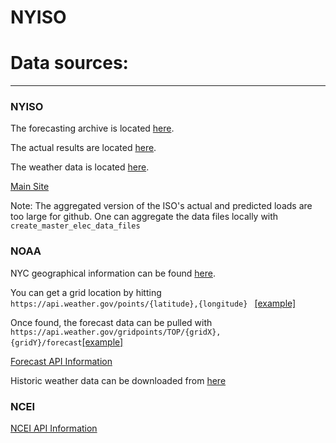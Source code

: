 # NYISO




# Data sources:
***
### NYISO

The forecasting archive is located [here][2].

The actual results are located [here][3].

The weather data is located [here][4].

[Main Site][1]

Note: The aggregated version of the ISO's actual and predicted loads are too large for github. One can aggregate the data files locally with `create_master_elec_data_files`

### NOAA

NYC geographical information can be found [here][5].


You can get a grid location by hitting `https://api.weather.gov/points/{latitude},{longitude}
` [[example]][6]

Once found, the forecast data can be pulled with `https://api.weather.gov/gridpoints/TOP/{gridX},{gridY}/forecast`[[example]][7]

[Forecast API Information][8]

Historic weather data can be downloaded from [here][10]

### NCEI

[NCEI API Information][9]

###

[1]: https://www.nyiso.com/power-grid-data
[2]: http://mis.nyiso.com/public/P-7list.htm
[3]: http://mis.nyiso.com/public/P-58Clist.htm
[4]: http://mis.nyiso.com/public/P-7Alist.htm
[5]: https://tools.wmflabs.org/geohack/geohack.php?pagename=New_York_City&params=40.661_N_73.944_W_region:US-NY_type:city(8175133)
[6]: https://api.weather.gov/points/40.661,-73.944
[7]: https://api.weather.gov/gridpoints/TOP/35,32/forecast
[8]: https://www.weather.gov/documentation/services-web-api
[9]: https://www.ncei.noaa.gov/support/access-data-service-api-user-documentation
[10]: https://www.ncdc.noaa.gov/cdo-web/search
[11]: https://www.ncei.noaa.gov/metadata/geoportal/rest/metadata/item/gov.noaa.ncdc:C00861/html